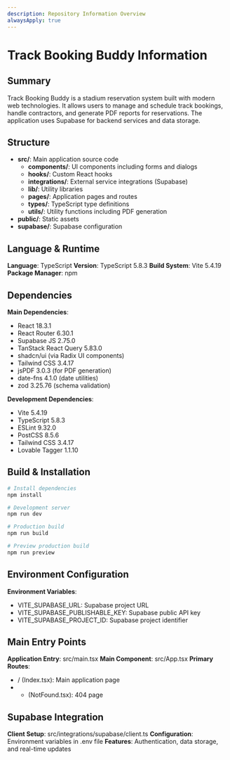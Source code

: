 ```yaml
---
description: Repository Information Overview
alwaysApply: true
---
```


# Track Booking Buddy Information

## Summary
Track Booking Buddy is a stadium reservation system built with modern web technologies. It allows users to manage and schedule track bookings, handle contractors, and generate PDF reports for reservations. The application uses Supabase for backend services and data storage.

## Structure
- **src/**: Main application source code
  - **components/**: UI components including forms and dialogs
  - **hooks/**: Custom React hooks
  - **integrations/**: External service integrations (Supabase)
  - **lib/**: Utility libraries
  - **pages/**: Application pages and routes
  - **types/**: TypeScript type definitions
  - **utils/**: Utility functions including PDF generation
- **public/**: Static assets
- **supabase/**: Supabase configuration

## Language & Runtime
**Language**: TypeScript
**Version**: TypeScript 5.8.3
**Build System**: Vite 5.4.19
**Package Manager**: npm

## Dependencies
**Main Dependencies**:
- React 18.3.1
- React Router 6.30.1
- Supabase JS 2.75.0
- TanStack React Query 5.83.0
- shadcn/ui (via Radix UI components)
- Tailwind CSS 3.4.17
- jsPDF 3.0.3 (for PDF generation)
- date-fns 4.1.0 (date utilities)
- zod 3.25.76 (schema validation)

**Development Dependencies**:
- Vite 5.4.19
- TypeScript 5.8.3
- ESLint 9.32.0
- PostCSS 8.5.6
- Tailwind CSS 3.4.17
- Lovable Tagger 1.1.10

## Build & Installation
```bash
# Install dependencies
npm install

# Development server
npm run dev

# Production build
npm run build

# Preview production build
npm run preview
```

## Environment Configuration
**Environment Variables**:
- VITE_SUPABASE_URL: Supabase project URL
- VITE_SUPABASE_PUBLISHABLE_KEY: Supabase public API key
- VITE_SUPABASE_PROJECT_ID: Supabase project identifier

## Main Entry Points
**Application Entry**: src/main.tsx
**Main Component**: src/App.tsx
**Primary Routes**:
- / (Index.tsx): Main application page
- * (NotFound.tsx): 404 page

## Supabase Integration
**Client Setup**: src/integrations/supabase/client.ts
**Configuration**: Environment variables in .env file
**Features**: Authentication, data storage, and real-time updates